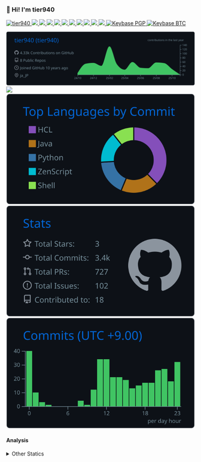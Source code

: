 ### 👋 Hi! I'm tier940

<p align="left"> 
  <a href="https://github.com/tier940/tier940/">
    <img src="https://komarev.com/ghpvc/?username=tier940" alt="tier940" />
  </a>
  <a href="http://twitter.com/tier940">
    <img height="20" src="https://img.shields.io/twitter/follow/tier940?label=Twitter&logo=twitter&style=flat" />
  </a>
  <a href="https://github.com/tier940">
    <img height="20" src="https://img.shields.io/github/followers/tier940?label=follow&logo=github&style=flat" />
  </a>
  <a href="https://www.reddit.com/user/tier940">
    <img height="20" src="https://img.shields.io/reddit/user-karma/combined/tier940?label=Reddit&logo=reddit&style=flat" />
  </a>
  <a href="https://stackoverflow.com/users/17317833/tier940">
    <img height="20" src="https://img.shields.io/stackexchange/stackoverflow/r/17317833?label=StackOverflow&logo=stack-overflow&style=flat" />
  </a>
  <a href="https://zenn.dev/tier940">
    <img height="20" src="https://zenn.badge.nikaera.com/s/tier940/likes" />
  </a>
  <a href="https://zenn.dev/tier940">
    <img height="20" src="https://zenn.badge.nikaera.com/s/tier940/followers" />
  </a>
  <a href="https://zenn.dev/tier940">
    <img height="20" src="https://zenn.badge.nikaera.com/s/tier940/articles" />
  </a>
  <a href="http://qiita.com/tier940">
    <img height="20" src="https://qiita-badge.apiapi.app/s/tier940/posts.svg" />
  </a>
  <a href="http://qiita.com/tier940">
    <img height="20" src="https://qiita-badge.apiapi.app/s/tier940/contributions.svg" />
  </a>
  <a href="https://github.com/tier940/tier940/">
    <img height="20" src="https://github.com/tier940/tier940/actions/workflows/main.yml/badge.svg" />
  </a>
  <a href="https://keybase.io/tier940">
    <img alt="Keybase PGP" src="https://img.shields.io/keybase/pgp/tier940">
  </a>
  <a href="https://keybase.io/tier940">
    <img alt="Keybase BTC" src="https://img.shields.io/keybase/btc/tier940">
  </a>
</p>

[![](https://raw.githubusercontent.com/tier940/tier940/main/profile-summary-card-output/github_dark/0-profile-details.svg)](https://github.com/vn7n24fzkq/github-profile-summary-cards)
[![](https://raw.githubusercontent.com/tier940/tier940/main/profile-summary-card-output/github_dark/1-repos-per-language.svg)](https://github.com/vn7n24fzkq/github-profile-summary-cards) [![](https://raw.githubusercontent.com/tier940/tier940/main/profile-summary-card-output/github_dark/2-most-commit-language.svg)](https://github.com/vn7n24fzkq/github-profile-summary-cards)
[![](https://raw.githubusercontent.com/tier940/tier940/main/profile-summary-card-output/github_dark/3-stats.svg)](https://github.com/vn7n24fzkq/github-profile-summary-cards) [![](https://raw.githubusercontent.com/tier940/tier940/main/profile-summary-card-output/github_dark/4-productive-time.svg)](https://github.com/vn7n24fzkq/github-profile-summary-cards)


#### Analysis
<!-- <img height="150" src="https://github.com/tier940/tier940/blob/master/images/stat.svg" alt="Alternative Text"/> -->

<details>
  <summary>Other Statics</summary>
  <!--START_SECTION:waka-->
![Code Time](http://img.shields.io/badge/Code%20Time-4%2C362%20hrs%2043%20mins-blue)

**🐱 My GitHub Data** 

> 📦 34.5 kB Used in GitHub's Storage 
 > 
> 💼 Opted to Hire
 > 
> 📜 8 Public Repositories 
 > 
> 🔑 4 Private Repositories 
 > 
**I'm an Early 🐤** 

```text
🌞 Morning                2480 commits        ████░░░░░░░░░░░░░░░░░░░░░   16.24 % 
🌆 Daytime                5604 commits        █████████░░░░░░░░░░░░░░░░   36.70 % 
🌃 Evening                5609 commits        █████████░░░░░░░░░░░░░░░░   36.73 % 
🌙 Night                  1577 commits        ███░░░░░░░░░░░░░░░░░░░░░░   10.33 % 
```
📅 **I'm Most Productive on Saturday** 

```text
Monday                   1508 commits        ██░░░░░░░░░░░░░░░░░░░░░░░   09.88 % 
Tuesday                  2507 commits        ████░░░░░░░░░░░░░░░░░░░░░   16.42 % 
Wednesday                1870 commits        ███░░░░░░░░░░░░░░░░░░░░░░   12.25 % 
Thursday                 1613 commits        ███░░░░░░░░░░░░░░░░░░░░░░   10.56 % 
Friday                   2130 commits        ███░░░░░░░░░░░░░░░░░░░░░░   13.95 % 
Saturday                 2864 commits        █████░░░░░░░░░░░░░░░░░░░░   18.76 % 
Sunday                   2778 commits        █████░░░░░░░░░░░░░░░░░░░░   18.19 % 
```


📊 **This Week I Spent My Time On** 

```text
🕑︎ Time Zone: Asia/Tokyo

💬 Programming Languages: 
Other                    23 hrs 31 mins      ███████████████████████░░   90.93 % 
Java                     1 hr 6 mins         █░░░░░░░░░░░░░░░░░░░░░░░░   04.29 % 
Markdown                 28 mins             ░░░░░░░░░░░░░░░░░░░░░░░░░   01.84 % 
INI                      10 mins             ░░░░░░░░░░░░░░░░░░░░░░░░░   00.70 % 
Java Properties          9 mins              ░░░░░░░░░░░░░░░░░░░░░░░░░   00.63 % 

🔥 Editors: 
Edge                     21 hrs 7 mins       ████████████████████░░░░░   81.66 % 
Chrome                   2 hrs 21 mins       ██░░░░░░░░░░░░░░░░░░░░░░░   09.11 % 
IntelliJ IDEA            1 hr 13 mins        █░░░░░░░░░░░░░░░░░░░░░░░░   04.75 % 
VS Code                  1 hr 9 mins         █░░░░░░░░░░░░░░░░░░░░░░░░   04.48 % 

💻 Operating System: 
Windows                  23 hrs 15 mins      ██████████████████████░░░   89.93 % 
Unknown OS               2 hrs 21 mins       ██░░░░░░░░░░░░░░░░░░░░░░░   09.11 % 
Linux                    14 mins             ░░░░░░░░░░░░░░░░░░░░░░░░░   00.95 % 
```

**I Mostly Code in Java** 

```text
Java                     14 repos            ████████████░░░░░░░░░░░░░   50.00 % 
ZenScript                3 repos             ███░░░░░░░░░░░░░░░░░░░░░░   10.71 % 
Python                   2 repos             ██░░░░░░░░░░░░░░░░░░░░░░░   07.14 % 
HTML                     1 repo              █░░░░░░░░░░░░░░░░░░░░░░░░   03.57 % 
Dockerfile               1 repo              █░░░░░░░░░░░░░░░░░░░░░░░░   03.57 % 
```



**Timeline**

![Lines of Code chart](https://raw.githubusercontent.com/tier940/tier940/main/assets/bar_graph.png)


 Last Updated on 29/08/2024 00:53:47 UTC
<!--END_SECTION:waka-->
</details>
